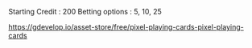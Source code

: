 
Starting Credit : 200
Betting options : 5, 10, 25

https://gdevelop.io/asset-store/free/pixel-playing-cards-pixel-playing-cards
